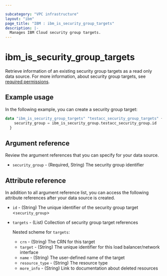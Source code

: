 ```yaml
---

subcategory: "VPC infrastructure"
layout: "ibm"
page_title: "IBM : ibm_is_security_group_targets"
description: |-
  Manages IBM Cloud security group targets.
---
```


# ibm_is_security_group_targets
Retrieve information of an existing security group targets as a read only data source. For more information, about security group targets, see [required permissions](https://cloud.ibm.com/docs/vpc?topic=vpc-resource-authorizations-required-for-api-and-cli-calls).

## Example usage
In the following example, you can create a security group target:

```terraform
data "ibm_is_security_group_targets" "testacc_security_group_targets" {
    security_group = ibm_is_security_group.testacc_security_group.id
  }
```

## Argument reference
Review the argument references that you can specify for your data source.

- `security_group` - (Required, String) The security group identifier

## Attribute reference
In addition to all argument reference list, you can access the following attribute references after your data source is created. 

- `id` - (String) The unique identifier of the security group target <`security_group`>
- `targets` - (List) Collection of security group target references

  Nested scheme for `targets`:
  - `crn` - (String) The CRN for this target
  - `target` - (String) The unique identifier for this load balancer/network interface
  - `name` - (String) The user-defined name of the target
  - `resource_type` - (String) The resource type
  - `more_info` - (String) Link to documentation about deleted resources
